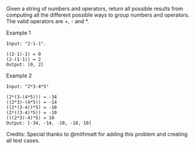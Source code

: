 Given a string of numbers and operators, return all possible results from computing all the different possible ways to group numbers and operators. The valid operators are +, - and *.

Example 1

~~~
Input: "2-1-1".

((2-1)-1) = 0
(2-(1-1)) = 2
Output: [0, 2]
~~~

Example 2

~~~
Input: "2*3-4*5"

(2*(3-(4*5))) = -34
((2*3)-(4*5)) = -14
((2*(3-4))*5) = -10
(2*((3-4)*5)) = -10
(((2*3)-4)*5) = 10
Output: [-34, -14, -10, -10, 10]
~~~

Credits:
Special thanks to @mithmatt for adding this problem and creating all test cases.
